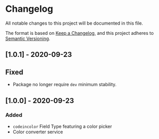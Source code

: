 # Changelog
All notable changes to this project will be documented in this file.

The format is based on [Keep a Changelog](https://keepachangelog.com/en/1.0.0/),
and this project adheres to [Semantic Versioning](https://semver.org/spec/v2.0.0.html).

## [1.0.1] - 2020-09-23
## Fixed
- Package no longer require `dev` minimum stability.

## [1.0.0] - 2020-09-23
### Added
- `codeincolor` Field Type featuring a color picker
- Color converter service
